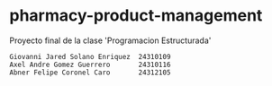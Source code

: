 # pharmacy-product-management
Proyecto final de la clase 'Programacion Estructurada' 

	Giovanni Jared Solano Enriquez  24310109
	Axel Andre Gomez Guerrero       24310116
	Abner Felipe Coronel Caro       24312105
